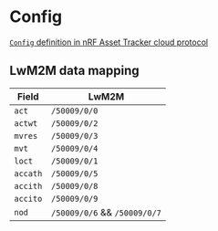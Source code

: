 # Config

[`Config` definition in nRF Asset Tracker cloud protocol](https://github.com/NordicSemiconductor/asset-tracker-cloud-docs/blob/v31.0.0/docs/cloud-protocol/Config.ts#L4)

## LwM2M data mapping

| Field    | LwM2M                        |
| -------- | ---------------------------- |
| `act`    | `/50009/0/0`                 |
| `actwt`  | `/50009/0/2`                 |
| `mvres`  | `/50009/0/3`                 |
| `mvt`    | `/50009/0/4`                 |
| `loct`   | `/50009/0/1`                 |
| `accath` | `/50009/0/5`                 |
| `accith` | `/50009/0/8`                 |
| `accito` | `/50009/0/9`                 |
| `nod`    | `/50009/0/6` && `/50009/0/7` |
